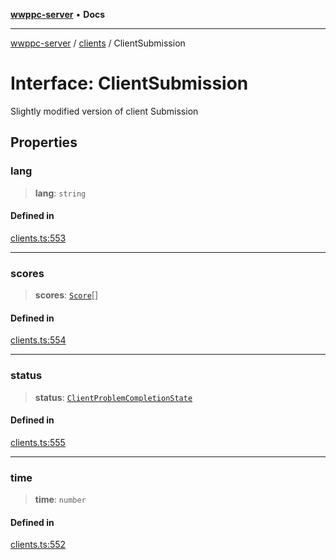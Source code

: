 [**wwppc-server**](../../README.md) • **Docs**

***

[wwppc-server](../../modules.md) / [clients](../README.md) / ClientSubmission

# Interface: ClientSubmission

Slightly modified version of client Submission

## Properties

### lang

> **lang**: `string`

#### Defined in

[clients.ts:553](https://github.com/WWPPC/WWPPC-server/blob/ed9c7da6b6decb294863e396def82e9a8d81b105/src/clients.ts#L553)

***

### scores

> **scores**: [`Score`](../../database/interfaces/Score.md)[]

#### Defined in

[clients.ts:554](https://github.com/WWPPC/WWPPC-server/blob/ed9c7da6b6decb294863e396def82e9a8d81b105/src/clients.ts#L554)

***

### status

> **status**: [`ClientProblemCompletionState`](../enumerations/ClientProblemCompletionState.md)

#### Defined in

[clients.ts:555](https://github.com/WWPPC/WWPPC-server/blob/ed9c7da6b6decb294863e396def82e9a8d81b105/src/clients.ts#L555)

***

### time

> **time**: `number`

#### Defined in

[clients.ts:552](https://github.com/WWPPC/WWPPC-server/blob/ed9c7da6b6decb294863e396def82e9a8d81b105/src/clients.ts#L552)
